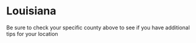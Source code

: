 # Louisiana
Be sure to check your specific county above to see if you have additional tips for your location